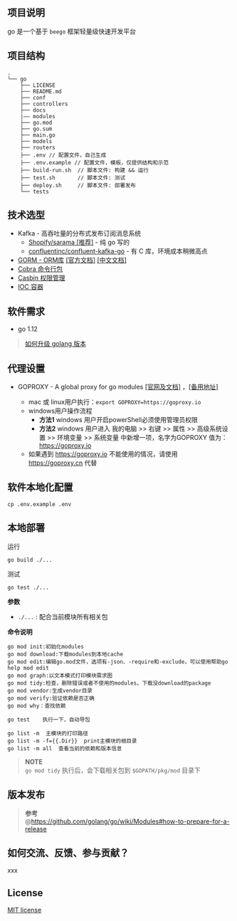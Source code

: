 ## 项目说明

go 是一个基于 `beego` 框架轻量级快速开发平台

## 项目结构

```
.
└── go
    ├── LICENSE
    ├── README.md
    ├── conf
    ├── controllers  
    ├── docs
    |—— modules
    ├── go.mod
    ├── go.sum
    ├── main.go
    ├── models
    ├── routers
    ├── .env // 配置文件，自己生成
    ├── .env.example // 配置文件，模板，仅提供结构和示范
    ├── build-run.sh  // 脚本文件: 构建 && 运行
    ├── test.sh       // 脚本文件: 测试
    ├── deploy.sh     // 脚本文件: 部署发布
    └── tests            
```

## 技术选型

- Kafka - 高吞吐量的分布式发布订阅消息系统
    - [Shopify/sarama [推荐]](https://github.com/Shopify/sarama) - 纯 go 写的
    - [confluentinc/confluent-kafka-go](https://github.com/confluentinc/confluent-kafka-go) - 有 C 库，环境成本稍微高点
- [GORM - ORM库](https://github.com/jinzhu/gorm) [[官方文档]](http://gorm.io/) [[中文文档]](http://gorm.book.jasperxu.com/)
- [Cobra 命令行包](https://github.com/spf13/cobra)
- [Casbin 权限管理](https://github.com/casbin/casbin)
- [IOC 容器](https://github.com/bt/btioc)

## 软件需求

- go 1.12

> [如何升级 golang 版本](docs/update-golang.md)

## 代理设置

- GOPROXY - A global proxy for go modules [[官网及文档]](https://goproxy.io/) ，[[备用地址]](https://goproxy.cn/)

  - mac 或 linux用户执行：`export GOPROXY=https://goproxy.io`
  - windows用户操作流程
    - **方法1** windows 用户开启powerShell必须使用管理员权限
    - **方法2** windows 用户进入 我的电脑 >> 右键 >> 属性 >> 高级系统设置 >> 环境变量 >> 系统变量 中新增一项，名字为GOPROXY 值为： https://goproxy.io
  - 如果遇到 https://goproxy.io 不能使用的情况，请使用 https://goproxy.cn 代替

## 软件本地化配置

```
cp .env.example .env
```

## 本地部署

运行
```
go build ./...
```

测试

```
go test ./...
```

**参数**

- `./...` : 配合当前模块所有相关包

**命令说明**

```
go mod init:初始化modules
go mod download:下载modules到本地cache
go mod edit:编辑go.mod文件，选项有-json、-require和-exclude，可以使用帮助go help mod edit
go mod graph:以文本模式打印模块需求图
go mod tidy:检查，删除错误或者不使用的modules，下载没download的package
go mod vendor:生成vendor目录
go mod verify:验证依赖是否正确
go mod why：查找依赖

go test    执行一下，自动导包

go list -m  主模块的打印路径
go list -m -f={{.Dir}}  print主模块的根目录
go list -m all  查看当前的依赖和版本信息
```
> **NOTE**  
> `go mod tidy` 执行后，会下载相关包到 `$GOPATH/pkg/mod` 目录下

## 版本发布

> **参考**  
> @https://github.com/golang/go/wiki/Modules#how-to-prepare-for-a-release

## 如何交流、反馈、参与贡献？

xxx

## License

[MIT license](http://opensource.org/licenses/MIT)